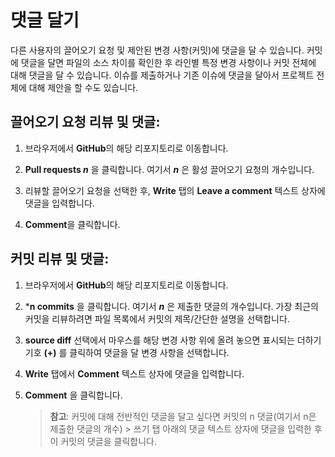 ﻿# 댓글 달기

다른 사용자의 끌어오기 요청 및 제안된 변경 사항(커밋)에 댓글을 달 수 있습니다. 커밋에 댓글을 달면 파일의 소스 차이를 확인한 후 라인별 특정 변경 사항이나 커밋 전체에 대해 댓글을 달 수 있습니다. 이슈를 제출하거나 기존 이슈에 댓글을 달아서 프로젝트 전체에 대해 제안을 할 수도 있습니다.

## 끌어오기 요청 리뷰 및 댓글:

1.	브라우저에서 **GitHub**의 해당 리포지토리로 이동합니다.

1.	**Pull requests *n*** 을 클릭합니다. 여기서 ***n*** 은 활성 끌어오기 요청의 개수입니다.

2.	리뷰할 끌어오기 요청을 선택한 후, **Write** 탭의 **Leave a comment** 텍스트 상자에 댓글을 입력합니다.

3.	**Comment**을 클릭합니다.

## 커밋 리뷰 및 댓글:

1.	브라우저에서 **GitHub**의 해당 리포지토리로 이동합니다.

2.	***n commits** 을 클릭합니다. 여기서 ***n*** 은 제출한 댓글의 개수입니다. 가장 최근의 커밋을 리뷰하려면 파일 목록에서 커밋의 제목/간단한 설명을 선택합니다.

3.	**source diff** 선택에서 마우스를 해당 변경 사항 위에 올려 놓으면 표시되는 더하기 기호 **(+)** 를 클릭하여 댓글을 달 변경 사항을 선택합니다.

4.	**Write** 탭에서 **Comment** 텍스트 상자에 댓글을 입력합니다.

5.	**Comment** 을 클릭합니다.

    > **참고**: 커밋에 대해 전반적인 댓글을 달고 싶다면 커밋의 n 댓글(여기서 n은 제출한 댓글의 개수) > 쓰기 탭 아래의 댓글 텍스트 상자에 댓글을 입력한 후 이 커밋의 댓글을 클릭합니다.
